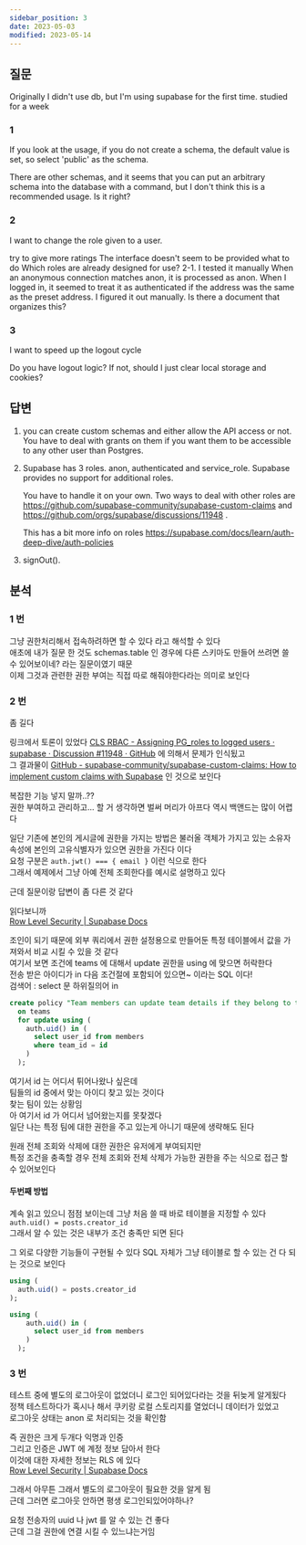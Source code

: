 ```yaml
---
sidebar_position: 3
date: 2023-05-03
modified: 2023-05-14
---
```


## 질문

Originally I didn't use db, but I'm using supabase for the first time. studied for a week

### 1

If you look at the usage, if you do not create a schema, the default value is set, so select 'public' as the schema.

There are other schemas, and it seems that you can put an arbitrary schema into the database with a command, but I don't think this is a recommended usage. Is it right?

### 2

I want to change the role given to a user.

try to give more ratings The interface doesn't seem to be provided what to do Which roles are already designed for use? 2-1. I tested it manually When an anonymous connection matches anon, it is processed as anon. When I logged in, it seemed to treat it as authenticated if the address was the same as the preset address. I figured it out manually. Is there a document that organizes this?

### 3

I want to speed up the logout cycle

Do you have logout logic? If not, should I just clear local storage and cookies?

## 답변

1. you can create custom schemas and either allow the API access or not. You have to deal with grants on them if you want them to be accessible to any other user than Postgres.
2. Supabase has 3 roles. anon, authenticated and service_role. Supabase provides no support for additional roles.

   You have to handle it on your own. Two ways to deal with other roles are https://github.com/supabase-community/supabase-custom-claims and https://github.com/orgs/supabase/discussions/11948 .

   This has a bit more info on roles https://supabase.com/docs/learn/auth-deep-dive/auth-policies

3. signOut().

## 분석

### 1 번

그냥 권한처리해서 접속하려하면 할 수 있다 라고 해석할 수 있다  
애초에 내가 질문 한 것도 schemas.table 인 경우에 다른 스키마도 만들어 쓰려면 쓸 수 있어보이네? 라는 질문이였기 때문  
이제 그것과 관련한 권한 부여는 직접 따로 해줘야한다라는 의미로 보인다

### 2 번

좀 길다

링크에서 토론이 있었다 [CLS RBAC - Assigning PG_roles to logged users · supabase · Discussion #11948 · GitHub](https://github.com/orgs/supabase/discussions/11948) 에 의해서 문제가 인식됬고  
그 결과물이 [GitHub - supabase-community/supabase-custom-claims: How to implement custom claims with Supabase](https://github.com/supabase-community/supabase-custom-claims) 인 것으로 보인다

복잡한 기능 넣지 말까..??  
권한 부여하고 관리하고... 할 거 생각하면 벌써 머리가 아프다 역시 백앤드는 많이 어렵다

일단 기존에 본인의 게시글에 권한을 가지는 방법은 불러올 객체가 가지고 있는 소유자 속성에 본인의 고유식별자가 있으면 권한을 가진다 이다  
요청 구분은 `auth.jwt() === { email }` 이런 식으로 한다  
그래서 예제에서 그냥 아예 전체 조회한다를 예시로 설명하고 있다

근데 질문이랑 답변이 좀 다른 것 같다

읽다보니까  
[Row Level Security | Supabase Docs](https://supabase.com/docs/guides/auth/row-level-security#policies-with-joins)

조인이 되기 때문에 외부 쿼리에서 권한 설정용으로 만들어둔 특정 테이블에서 값을 가져와서 비교 시킬 수 있을 것 같다  
여기서 보면 조건에 teams 에 대해서 update 권한을 using 에 맞으면 허락한다  
전송 받은 아이디가 in 다음 조건절에 포함되어 있으면~ 이라는 SQL 이다!  
검색어 : select 문 하위질의어 in

```sql
create policy "Team members can update team details if they belong to the team."
  on teams
  for update using (
    auth.uid() in (
      select user_id from members
      where team_id = id
    )
  );
```

여기서 id 는 어디서 튀어나왔나 싶은데  
팀들의 id 중에서 맞는 아이디 찾고 있는 것이다  
찾는 팀이 있는 상황임  
아 여기서 id 가 어디서 넘어왔는지를 못찾겠다  
일단 나는 특정 팀에 대한 권한을 주고 있는게 아니기 때문에 생략해도 된다

원래 전체 조회와 삭제에 대한 권한은 유저에게 부여되지만  
특정 조건을 충족할 경우 전체 조회와 전체 삭제가 가능한 권한을 주는 식으로 접근 할 수 있어보인다

#### 두번째 방법

계속 읽고 있으니 점점 보이는데 그냥 처음 쓸 때 바로 테이블을 지정할 수 있다 `auth.uid() = posts.creator_id`  
그래서 알 수 있는 것은 내부가 조건 충족만 되면 된다

그 외로 다양한 기능들이 구현될 수 있다 SQL 자체가 그냥 테이블로 할 수 있는 건 다 되는 것으로 보인다

```sql
using (
  auth.uid() = posts.creator_id
);

using (
    auth.uid() in (
      select user_id from members
    )
  );

```

### 3 번

테스트 중에 별도의 로그아웃이 없었더니 로그인 되어있다라는 것을 뒤늦게 알게됬다  
정책 테스트하다가 혹시나 해서 쿠키랑 로컬 스토리지를 열었더니 데이터가 있었고  
로그아웃 상태는 anon 로 처리되는 것을 확인함

즉 권한은 크게 두개다 익명과 인증  
그리고 인증은 JWT 에 계정 정보 담아서 한다  
이것에 대한 자세한 정보는 RLS 에 있다  
[Row Level Security | Supabase Docs](https://supabase.com/docs/guides/auth/row-level-security)

그래서 아무튼 그래서 별도의 로그아웃이 필요한 것을 알게 됨  
근데 그러면 로그아웃 안하면 평생 로그인되있어야하나?

요청 전송자의 uuid 나 jwt 를 알 수 있는 건 좋다  
근데 그걸 권한에 연결 시킬 수 있느냐는거임
